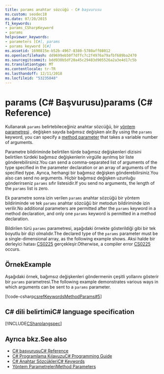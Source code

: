 ```yaml
---
title: params anahtar sözcüğü - C# başvurusu
ms.custom: seodec18
ms.date: 07/20/2015
f1_keywords:
- params_CSharpKeyword
- params
helpviewer_keywords:
- parameters [C#], params
- params keyword [C#]
ms.assetid: 1690815e-b52b-4967-8380-5780aff08012
ms.openlocfilehash: dd9699eb50f7dffc7c2f4976a79afbf689ba2470
ms.sourcegitcommit: bdd930b5df20a45c29483d905526a2a3e4d17c5b
ms.translationtype: MT
ms.contentlocale: tr-TR
ms.lasthandoff: 12/11/2018
ms.locfileid: "53235848"
---
```

# <a name="params-c-reference"></a><span data-ttu-id="9c683-102">params (C# Başvurusu)</span><span class="sxs-lookup"><span data-stu-id="9c683-102">params (C# Reference)</span></span>

<span data-ttu-id="9c683-103">Kullanarak `params` belirtebileceğiniz anahtar sözcüğü, bir [yöntem parametresi](method-parameters.md) , değişken sayıda bağımsız değişken alır.</span><span class="sxs-lookup"><span data-stu-id="9c683-103">By using the `params` keyword, you can specify a [method parameter](method-parameters.md) that takes a variable number of arguments.</span></span>

<span data-ttu-id="9c683-104">Parametre bildiriminde belirtilen türde bağımsız değişkenleri dizisini belirtilen türdeki bağımsız değişkenlerin virgülle ayrılmış bir liste gönderebilirsiniz.</span><span class="sxs-lookup"><span data-stu-id="9c683-104">You can send a comma-separated list of arguments of the type specified in the parameter declaration or an array of arguments of the specified type.</span></span> <span data-ttu-id="9c683-105">Ayrıca, herhangi bir bağımsız değişken gönderebilirsiniz.</span><span class="sxs-lookup"><span data-stu-id="9c683-105">You also can send no arguments.</span></span> <span data-ttu-id="9c683-106">Hiçbir bağımsız değişken uzunluğu gönderirseniz `params` sıfır listesidir.</span><span class="sxs-lookup"><span data-stu-id="9c683-106">If you send no arguments, the length of the `params` list is zero.</span></span>

<span data-ttu-id="9c683-107">Ek parametre sonra izin verilen `params` anahtar sözcüğü bir yöntem bildiriminde ve tek `params` anahtar sözcüğü bir metodun bildiriminde izin verilir.</span><span class="sxs-lookup"><span data-stu-id="9c683-107">No additional parameters are permitted after the `params` keyword in a method declaration, and only one `params` keyword is permitted in a method declaration.</span></span>

<span data-ttu-id="9c683-108">Bildirilen türü `params` parametresi, aşağıdaki örnekte gösterildiği gibi bir tek boyutlu bir dizi olmalıdır.</span><span class="sxs-lookup"><span data-stu-id="9c683-108">The declared type of the `params` parameter must be a single-dimensional array, as the following example shows.</span></span> <span data-ttu-id="9c683-109">Aksi halde bir derleyici hatası [CS0225](../../misc/cs0225.md) gerçekleşir.</span><span class="sxs-lookup"><span data-stu-id="9c683-109">Otherwise, a compiler error [CS0225](../../misc/cs0225.md) occurs.</span></span>

## <a name="example"></a><span data-ttu-id="9c683-110">Örnek</span><span class="sxs-lookup"><span data-stu-id="9c683-110">Example</span></span>

<span data-ttu-id="9c683-111">Aşağıdaki örnek, bağımsız değişkenleri göndermenin çeşitli yollarını gösterir bir `params` parametresi.</span><span class="sxs-lookup"><span data-stu-id="9c683-111">The following example demonstrates various ways in which arguments can be sent to a `params` parameter.</span></span>

[!code-csharp[csrefKeywordsMethodParams#5](~/samples/snippets/csharp/VS_Snippets_VBCSharp/csrefKeywordsMethodParams/CS/csrefKeywordsMethodParams.cs#5)] 

## <a name="c-language-specification"></a><span data-ttu-id="9c683-112">C# dili belirtimi</span><span class="sxs-lookup"><span data-stu-id="9c683-112">C# language specification</span></span>

[!INCLUDE[CSharplangspec](~/includes/csharplangspec-md.md)]

## <a name="see-also"></a><span data-ttu-id="9c683-113">Ayrıca bkz.</span><span class="sxs-lookup"><span data-stu-id="9c683-113">See also</span></span>

- [<span data-ttu-id="9c683-114">C# başvurusu</span><span class="sxs-lookup"><span data-stu-id="9c683-114">C# Reference</span></span>](../index.md)
- [<span data-ttu-id="9c683-115">C# Programlama Kılavuzu</span><span class="sxs-lookup"><span data-stu-id="9c683-115">C# Programming Guide</span></span>](../../programming-guide/index.md)
- [<span data-ttu-id="9c683-116">C# Anahtar Sözcükleri</span><span class="sxs-lookup"><span data-stu-id="9c683-116">C# Keywords</span></span>](index.md)
- [<span data-ttu-id="9c683-117">Yöntem Parametreleri</span><span class="sxs-lookup"><span data-stu-id="9c683-117">Method Parameters</span></span>](method-parameters.md)